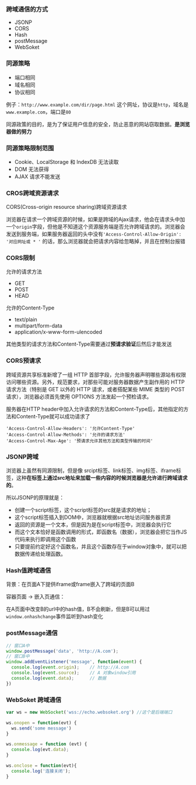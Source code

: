 ### 跨域通信的方式
 - JSONP
 - CORS
 - Hash
 - postMessage
 - WebSoket


### 同源策略
 - 端口相同
 - 域名相同
 - 协议相同

例子：`http://www.example.com/dir/page.html` 这个网址，协议是`http`，域名是`www.example.com`，端口是`80`

同源政策的目的，是为了保证用户信息的安全，防止恶意的网站窃取数据。**是浏览器做的努力**


### 同源策略限制范围

 - Cookie、LocalStorage 和 IndexDB 无法读取
-  DOM 无法获得
-  AJAX 请求不能发送


### CROS跨域资源请求
CORS(Cross-origin resource sharing)跨域资源请求

浏览器在请求一个跨域资源的时候，如果是跨域的Ajax请求，他会在请求头中加一个`origin`字段，但他是不知道这个资源服务端是否允许跨域请求的。浏览器会发送到服务端，如果服务器返回的头中没有`'Access-Control-Allow-Origin': '对应网址或 * '` 的话，那么浏览器就会把请求内容给忽略掉，并且在控制台报错


### CORS限制

允许的请求方法
 - GET
 - POST 
 - HEAD

允许的Content-Type
 - text/plain
 - multipart/form-data
 - application/x-www-form-ulencoded

其他类型的请求方法和Content-Type需要通过**预请求验证**后然后才能发送


### CORS预请求
跨域资源共享标准新增了一组 HTTP 首部字段，允许服务器声明哪些源站有权限访问哪些资源。另外，规范要求，对那些可能对服务器数据产生副作用的 HTTP 请求方法（特别是 GET 以外的 HTTP 请求，或者搭配某些 MIME 类型的 POST 请求），浏览器必须首先使用 OPTIONS 方法发起一个预检请求。

服务器在HTTP header中加入允许请求的方法和Content-Type后，其他指定的方法和Content-Type就可以成功请求了
```
'Access-Control-Allow-Headers': '允许Content-Type'
'Access-Control-Allow-Methods': '允许的请求方法'
'Access-Control-Max-Age': '预请求允许其他方法和类型传输的时间'
```


### JSONP跨域
浏览器上虽然有同源限制，但是像 srcipt标签、link标签、img标签、iframe标签，这种**在标签上通过src地址来加载一些内容的时候浏览器是允许进行跨域请求的**。 

所以JSONP的原理就是：
 - 创建一个script标签，这个script标签的src就是请求的地址；
 - 这个script标签插入到DOM中，浏览器就根据src地址访问服务器资源
 - 返回的资源是一个文本，但是因为是在script标签中，浏览器会执行它
 - 而这个文本恰好是函数调用的形式，即函数名（数据），浏览器会把它当作JS代码来执行即调用这个函数
 - 只要提前约定好这个函数名，并且这个函数存在于window对象中，就可以把数据传递给处理函数。


### Hash值跨域通信
背景：在页面A下提供iframe或frame嵌入了跨域的页面B

容器页面 -> 嵌入页通信：

在A页面中改变B的url中的hash值，B不会刷新，但是B可以用过`window.onhashchange`事件监听到hash变化


### postMessage通信

```js
// 窗口A中
window.postMessage('data', 'http://A.com');
// 窗口B中
window.addEventListener('message', function(event) {
  console.log(event.origin);    // http://A.com
  console.log(event.source);    // A 对象window引用
  console.log(event.data);      // 数据
})
```

### WebSoket 跨域通信

```js
var ws = new WebSocket('wss://echo.websoket.org') //这个是后端端口

ws.onopen = function(evt) {
  ws.send('some message')
}

ws.onmessage = function (evt) {
  console.log(evt.data);
}

ws.onclose = function(evt){
  console.log('连接关闭');
}
```